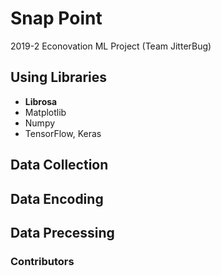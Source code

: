 # Snap Point
2019-2 Econovation ML Project (Team JitterBug)

## Using Libraries
- **Librosa**
- Matplotlib
- Numpy
- TensorFlow, Keras

## Data Collection

## Data Encoding

## Data Precessing



### Contributors

